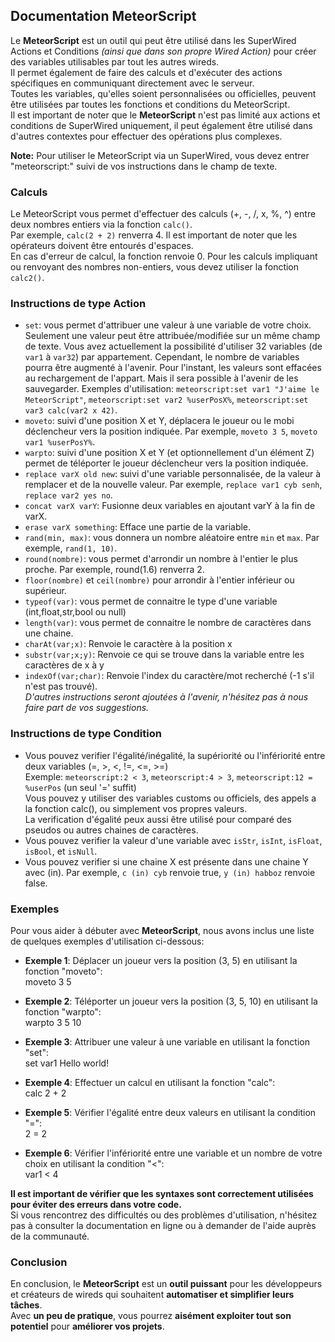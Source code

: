 ## Documentation MeteorScript

Le **MeteorScript** est un outil qui peut être utilisé dans les SuperWired Actions et Conditions *(ainsi que dans son propre Wired Action)* pour créer des variables utilisables par tout les autres wireds.  
Il permet également de faire des calculs et d'exécuter des actions spécifiques en communiquant directement avec le serveur.   
Toutes les variables, qu'elles soient personnalisées ou officielles, peuvent être utilisées par toutes les fonctions et conditions du MeteorScript.   
Il est important de noter que le **MeteorScript** n'est pas limité aux actions et conditions de SuperWired uniquement, il peut également être utilisé dans d'autres contextes pour effectuer des opérations plus complexes.

**Note:** Pour utiliser le MeteorScript via un SuperWired, vous devez entrer "meteorscript:" suivi de vos instructions dans le champ de texte.

### Calculs

Le MeteorScript vous permet d'effectuer des calculs (+, -, /, x, %, ^) entre deux nombres entiers via la fonction `calc()`.  
Par exemple, `calc(2 + 2)` renverra 4. Il est important de noter que les opérateurs doivent être entourés d'espaces.  
En cas d'erreur de calcul, la fonction renvoie 0. Pour les calculs impliquant ou renvoyant des nombres non-entiers, vous devez utiliser la fonction `calc2()`.

### Instructions de type Action
- `set`: vous permet d'attribuer une valeur à une variable de votre choix. Seulement une valeur peut être attribuée/modifiée sur un même champ de texte. 
Vous avez actuellement la possibilité d'utiliser 32 variables (de `var1` à `var32`) par appartement. Cependant, le nombre de variables pourra être augmenté à l'avenir. 
Pour l'instant, les valeurs sont effacées au rechargement de l'appart. Mais il sera possible à l'avenir de les sauvegarder.
Exemples d'utilisation: `meteorscript:set var1 "J'aime le MeteorScript"`, `meteorscript:set var2 %userPosX%`, `meteorscript:set var3 calc(var2 x 42)`.
- `moveto`: suivi d'une position X et Y, déplacera le joueur ou le mobi déclencheur vers la position indiquée. Par exemple, `moveto 3 5`, `moveto var1 %userPosY%`.
- `warpto`: suivi d'une position X et Y (et optionnellement d'un élément Z) permet de téléporter le joueur déclencheur vers la position indiquée.
- `replace varX old new`: suivi d'une variable personnalisée, de la valeur à remplacer et de la nouvelle valeur. Par exemple, `replace var1 cyb senh`, `replace var2 yes no`.
- `concat varX varY`: Fusionne deux variables en ajoutant varY à la fin de varX.
- `erase varX something`: Efface une partie de la variable. 
- `rand(min, max)`: vous donnera un nombre aléatoire entre `min` et `max`. Par exemple, `rand(1, 10)`.
- `round(nombre)`: vous permet d'arrondir un nombre à l'entier le plus proche. Par exemple, round(1.6) renverra 2.
- `floor(nombre)` et `ceil(nombre)` pour arrondir à l'entier inférieur ou supérieur.  
- `typeof(var)`: vous permet de connaitre le type d'une variable (int,float,str,bool ou null)
- `length(var)`: vous permet de connaitre le nombre de caractères dans une chaine.
- `charAt(var;x)`: Renvoie le caractère à la position x
- `substr(var;x;y)`: Renvoie ce qui se trouve dans la variable entre les caractères de x à y
- `indexOf(var;char)`: Renvoie l'index du caractère/mot recherché (-1 s'il n'est pas trouvé).  
*D'autres instructions seront ajoutées à l'avenir, n'hésitez pas à nous faire part de vos suggestions.*  

### Instructions de type Condition
- Vous pouvez verifier l'égalité/inégalité, la supériorité ou l'infériorité entre deux variables (=, >, <, !=, <=, >=)  
Exemple: `meteorscript:2 < 3`, `meteorscript:4 > 3`, `meteorscript:12 = %userPos` (un seul '=' suffit)  
Vous pouvez y utiliser des variables customs ou officiels, des appels a la fonction calc(), ou simplement vos propres valeurs.  
La verification d'égalité peux aussi être utilisé pour comparé des pseudos ou autres chaines de caractères.  
- Vous pouvez verifier la valeur d'une variable avec `isStr`, `isInt`, `isFloat`, `isBool`, et `isNull`.  
- Vous pouvez verifier si une chaine X est présente dans une chaine Y avec (in). Par exemple, `c (in) cyb` renvoie true, `y (in) habboz` renvoie false.

### Exemples
Pour vous aider à débuter avec **MeteorScript**, nous avons inclus une liste de quelques exemples d'utilisation ci-dessous:

- **Exemple 1**: Déplacer un joueur vers la position (3, 5) en utilisant la fonction "moveto":  
    moveto 3 5

- **Exemple 2**: Téléporter un joueur vers la position (3, 5, 10) en utilisant la fonction "warpto":  
    warpto 3 5 10

- **Exemple 3**: Attribuer une valeur à une variable en utilisant la fonction "set":  
    set var1 Hello world!

- **Exemple 4**: Effectuer un calcul en utilisant la fonction "calc":   
    calc 2 + 2

- **Exemple 5**: Vérifier l'égalité entre deux valeurs en utilisant la condition "=":  
    2 = 2

- **Exemple 6**: Vérifier l'infériorité entre une variable et un nombre de votre choix en utilisant la condition "<":  
    var1 < 4
    
**Il est important de vérifier que les syntaxes sont correctement utilisées pour éviter des erreurs dans votre code.**  
Si vous rencontrez des difficultés ou des problèmes d'utilisation, n'hésitez pas à consulter la documentation en ligne ou à demander de l'aide auprès de la communauté.  

### Conclusion

En conclusion, le **MeteorScript** est un **outil puissant** pour les développeurs et créateurs de wireds qui souhaitent **automatiser et simplifier leurs tâches**.   
Avec **un peu de pratique**, vous pourrez **aisément exploiter tout son potentiel** pour **améliorer vos projets**.  